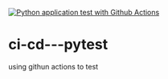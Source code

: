 [![Python application test with Github Actions](https://github.com/AsaelSolorio/ci-cd---pytest/actions/workflows/main.yml/badge.svg)](https://github.com/AsaelSolorio/ci-cd---pytest/actions/workflows/main.yml)
# ci-cd---pytest
using githun actions to test
